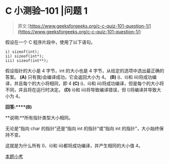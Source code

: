 # C 小测验–101 |问题 1

> 原文:[https://www.geeksforgeeks.org/c-c-quiz-101-question-1/](https://www.geeksforgeeks.org/c-c-quiz-101-question-1/)

假设在一个 C 程序片段中，使用了以下语句。

```
i) sizeof(int);
ii) sizeof(int*);
iii) sizeof(int**);
```

假设指针的大小是 4 字节，int 的大小也是 4 字节，从给定的选项中选出最正确的答案。
**(A)** 只有我)会编译成功，它会返回大小为 4。
**(B)** i)、ii)和 iii)将成功编译，并且每个的大小将相同，即 4
**(C)** i)、ii)和 iii)将成功编译，但是每个的大小将不同，并且将在运行时决定。
**(D)** ii)和 iii)将导致编译错误，但 I)将编译并导致大小为 4。

**回答:****(B)**

**说明:**所有指针类型大小相同。

无论是“指向 char 的指针”还是“指向 int 的指针”或“指向 int 的指针”，大小始终保持不变。

这就是为什么所有 I)、ii)和 iii)都将成功编译，并产生相同的大小值 4。

[本题小考](https://www.geeksforgeeks.org/c-quiz-101-gq/)